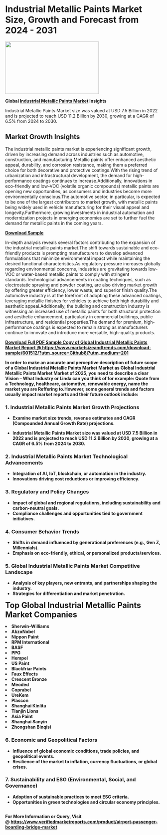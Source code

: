 <H1>Industrial Metallic Paints Market Size, Growth and Forecast from 2024 - 2031</H1><img class="aligncenter size-medium wp-image-584254" src="https://thirdeyenews.in/wp-content/uploads/2024/09/Global-Market-Research-300x168.jpeg" alt="" width="300" height="168" /><p><strong>Global&nbsp;<a href="https://www.marketsizeandtrends.com/download-sample/601512/?utm_source=Github8j?utm_medium=201">Industrial Metallic Paints Market</a> Insights</strong></p><p>Industrial Metallic Paints Market size was valued at USD 7.5 Billion in 2022 and is projected to reach USD 11.2 Billion by 2030, growing at a CAGR of 6.5% from 2024 to 2030.</p><p><h2>Market Growth Insights</h2> <p>The industrial metallic paints market is experiencing significant growth, driven by increasing demand across industries such as automotive, construction, and manufacturing.Metallic paints offer enhanced aesthetic appeal, durability, and corrosion resistance, making them a preferred choice for both decorative and protective coatings.With the rising trend of urbanization and infrastructural development, the demand for high-performance coatings continues to increase.Additionally, innovations in eco-friendly and low-VOC (volatile organic compounds) metallic paints are opening new opportunities, as consumers and industries become more environmentally conscious.The automotive sector, in particular, is expected to be one of the largest contributors to market growth, with metallic paints being widely used in vehicle manufacturing for their visual appeal and longevity.Furthermore, growing investments in industrial automation and modernization projects in emerging economies are set to further fuel the demand for metallic paints in the coming years.</p> <p><strong><a href="#">Download Sample</a></strong></p> <p>In-depth analysis reveals several factors contributing to the expansion of the industrial metallic paints market.The shift towards sustainable and eco-friendly products is prompting manufacturers to develop advanced formulations that minimize environmental impact while maintaining the desired functional characteristics.As regulatory pressure increases globally regarding environmental concerns, industries are gravitating towards low-VOC or water-based metallic paints to comply with stringent standards.Technological advancements in coating techniques, such as electrostatic spraying and powder coating, are also driving market growth by offering greater efficiency, lower waste, and superior finish quality.The automotive industry is at the forefront of adopting these advanced coatings, leveraging metallic finishes for vehicles to achieve both high durability and aesthetic appeal.Additionally, the building and construction industry is witnessing an increased use of metallic paints for both structural protection and aesthetic enhancement, particularly in commercial buildings, public infrastructure, and residential properties.The demand for premium, high-performance coatings is expected to remain strong as manufacturers continue to innovate and introduce more versatile, high-quality products.</p> <p><strong><a href="#"></p><p><span class=""><strong>Download Full PDF Sample Copy of Global Industrial Metallic Paints Market Report</strong> @ <a href="https://www.marketsizeandtrends.com/download-sample/601512/?utm_source=Github8j?utm_medium=201" target="_blank">https://www.marketsizeandtrends.com/download-sample/601512/?utm_source=Github8j?utm_medium=201</a></span></p><p>In order to make an accurate and perceptive description of future scope of a Global&nbsp;Industrial Metallic Paints Market Market as Global&nbsp;Industrial Metallic Paints Market Market of 2025, you need to describe a clear Vision &ndash; What Industry or Linda can you think of for example: Quote from a Technology, healthcare, automotive, renewable energy, name the market you are Reffering to.However, some general trends and factors usually impact market reports and their future outlook include:</p><h3>1.&nbsp;<strong>Industrial Metallic Paints Market Growth Projections</strong></h3><ul><li>Examine market size trends, revenue estimates and CAGR (Compounded Annual Growth Rate) projections.</li><li><p>Industrial Metallic Paints Market size was valued at USD 7.5 Billion in 2022 and is projected to reach USD 11.2 Billion by 2030, growing at a CAGR of 6.5% from 2024 to 2030.</p></li></ul><h3>2.&nbsp;<strong>Industrial Metallic Paints Market Technological Advancements</strong></h3><ul><li>Integration of AI, IoT, blockchain, or automation in the industry.</li><li>Innovations driving cost reductions or improving efficiency.</li></ul><h3>3.&nbsp;<strong>Regulatory and Policy Changes</strong></h3><ul><li>Impact of global and regional regulations, including sustainability and carbon-neutral goals.</li><li>Compliance challenges and opportunities tied to government initiatives.</li></ul><h3>4.&nbsp;<strong>Consumer Behavior Trends</strong></h3><ul><li>Shifts in demand influenced by generational preferences (e.g., Gen Z, Millennials).</li><li>Emphasis on eco-friendly, ethical, or personalized products/services.</li></ul><h3>5.&nbsp;<strong>Global Industrial Metallic Paints Market Competitive Landscape</strong></h3><ul><li>Analysis of key players, new entrants, and partnerships shaping the industry.</li><li>Strategies for differentiation and market penetration.</li></ul><p data-pm-slice="1 1 []"><span style="color: inherit; font-family: inherit; font-size: 25px;">Top Global Industrial Metallic Paints Market Companies</span></p><div class="" data-test-id=""><p><li>Sherwin-Williams</li><li> AkzoNobel</li><li> Nippon Paint</li><li> RPM International</li><li> BASF</li><li> PPG</li><li> Hempel</li><li> US Paint</li><li> Blackfriar Paints</li><li> Faux Effects</li><li> Crescent Bronze</li><li> Meoded</li><li> Coprabel</li><li> UreKem</li><li> Plascon</li><li> Shanghai Kinlita</li><li> Tianjin Lions</li><li> Asia Paint</li><li> Shanghai Sanyin</li><li> Zhongshan Binqisi</li></p></div><h3>6.&nbsp;<strong>Economic and Geopolitical Factors</strong></h3><ul><li>Influence of global economic conditions, trade policies, and geopolitical events.</li><li>Resilience of the market to inflation, currency fluctuations, or global crises.</li></ul><h3>7.&nbsp;<strong>Sustainability and ESG (Environmental, Social, and Governance)</strong></h3><ul><li>Adoption of sustainable practices to meet ESG criteria.</li><li>Opportunities in green technologies and circular economy principles.</li></ul><h2><strong style="font-size: 14px;">For More Information or Query, Visit @&nbsp;</strong><a style="background-color: #ffffff; font-size: 14px;" href="https://www.marketsizeandtrends.com/report/industrial-metallic-paints-market/" target="_blank">https://www.verifiedmarketreports.com/product/airport-passenger-boarding-bridge-market</a></h2>
